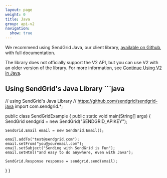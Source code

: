```yaml
---
layout: page
weight: 0
title: Java
group: api-v2
navigation:
  show: true
---
```

<call-out>

We recommend using SendGrid Java, our client library, <a href="https://github.com/sendgrid/sendgrid-java">available on Github</a>, with full documentation. </call-out>

<call-out>

The library does not officially support the V2 API, but you can use V2 with an older version of the library. For more information, see [Continue Using V2 in Java](https://github.com/sendgrid/sendgrid-java/blob/master/TROUBLESHOOTING.md#v2).

</call-out>

##  Using SendGrid's Java Library  	```java
// using SendGrid's Java Library
// https://github.com/sendgrid/sendgrid-java
import com.sendgrid.*;

public class SendGridExample {
  public static void main(String[] args) {
    SendGrid sendgrid = new SendGrid("SENDGRID_APIKEY");

    SendGrid.Email email = new SendGrid.Email();

    email.addTo("test@sendgrid.com");
    email.setFrom("you@youremail.com");
    email.setSubject("Sending with SendGrid is Fun");
    email.setHtml("and easy to do anywhere, even with Java");

    SendGrid.Response response = sendgrid.send(email);
  }
}
```

